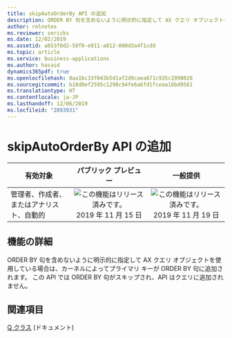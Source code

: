 ```yaml
---
title: skipAutoOrderBy API の追加
description: ORDER BY 句を含めないように明示的に指定して AX クエリ オブジェクトを使用している場合は、カーネルによってプライマリ キーが ORDER BY 句に追加されます。 この API では ORDER BY 句がスキップされ、API はクエリに追加されません。
author: relnotes
ms.reviewer: sericks
ms.date: 12/02/2019
ms.assetid: a853f0d2-58f0-e911-a812-000d3a4f1cdd
ms.topic: article
ms.service: business-applications
ms.author: hasaid
dynamics365pdf: true
ms.openlocfilehash: 0aa1bc33f043b5d1af2d9caea671c935c1998026
ms.sourcegitcommit: b18d8ef2595c1298c94fe6a6fd1fceaa16bd9561
ms.translationtype: HT
ms.contentlocale: ja-JP
ms.lasthandoff: 12/06/2019
ms.locfileid: "2893931"
---
```

# <a name="add-skipautoorderby-api"></a>skipAutoOrderBy API の追加


| 有効対象    |  パブリック プレビュー | 一般提供 | 
| ---------- | :----------: |:----------: |
|管理者、作成者、またはアナリスト、自動的|![この機能はリリース済みです。](/dynamics365-release-plan/media/green-checkmark.png "この機能はリリース済みです。") 2019 年 11 月 15 日| ![この機能はリリース済みです。](/dynamics365-release-plan/media/green-checkmark.png "この機能はリリース済みです。") 2019 年 11 月 19 日|






## <a name="feature-details"></a>機能の詳細
<!--feature detail start -->
ORDER BY 句を含めないように明示的に指定して AX クエリ オブジェクトを使用している場合は、カーネルによってプライマリ キーが ORDER BY 句に追加されます。 この API では ORDER BY 句がスキップされ、API はクエリに追加されません。
<!--feature detail end -->










## <a name="see-also"></a>関連項目

[Q クラス](https://docs.microsoft.com/dynamics365/fin-ops-core/dev-itpro/dev-ref/q-classes) (ドキュメント)
